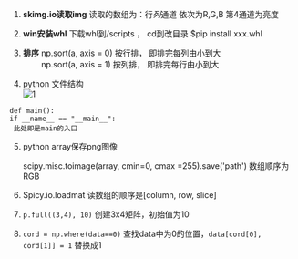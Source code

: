1. **skimg.io读取img**  读取的数组为：行*列*通道   依次为R,G,B 第4通道为亮度 
2. **win安装whl** 下载whl到/scripts ， cd到改目录 $pip install xxx.whl
3. **排序** np.sort(a, axis = 0) 按行排， 即排完每列由小到大  
           &emsp;&emsp; np.sort(a, axis = 1) 按列排， 即排完每行由小到大

4. python 文件结构  
   ![1](https://github.com/lionzhu6336/Blogs/raw/master/notes/python_1.PNG)  
```
def main():  
if __name__ == "__main__":  
 此处即是main的入口
```
5. python  array保存png图像

   ​scipy.misc.toimage(array, cmin=0, cmax =255).save('path')
   数组顺序为 RGB

6. Spicy.io.loadmat 读数组的顺序是[column, row, slice]
7. `p.full((3,4), 10)` 创建3x4矩阵，初始值为10
8. `cord = np.where(data==0)` 查找data中为0的位置，`data[cord[0], cord[1]] = 1` 替换成1